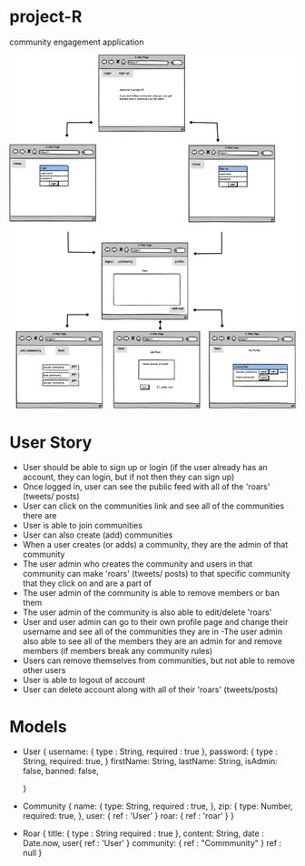 # project-R
community engagement application

![our wireframe](./images/wireframe1.png)

# User Story


- User should be able to sign up or login (if the user already has an account, they can login, but if not then they can sign up)
- Once logged in, user can see the public feed with all of the 'roars' (tweets/ posts)
- User can click on the communities link and see all of the communities there are 
- User is able to join communities 
- User can also create (add) communities
- When a user creates (or adds) a community, they are the admin of that community
- The user admin who creates the community and users in that community can make 'roars' (tweets/ posts) to that specific community that they click on and are a part of
- The user admin of the community is able to remove members or ban them
- The user admin of the community is also able to edit/delete 'roars'
- User and user admin can go to their own profile page and change their username and see all of the communities they are in
-The user admin also able to see all of the members they are an admin for and remove members (if members break any community rules)
- Users can remove themselves from communities, but not able to remove other users
- User is able to logout of account
- User can delete account along with all of their 'roars' (tweets/posts)

# Models 

- User {
		username: {
			type : String,
			required : true
		},
		password: {
			type : String,
			required: true,
		}
		firstName: String,
		lastName: String,
		isAdmin: false,
		banned: false,

	}
- Community {
		name: {
			type: String,
			required : true,
		},
		zip: {
			type: Number,
			required: true,
		},
		user: {
			ref : 'User'
		}
		roar: {
			ref : 'roar'
		}
	}
- Roar {
		title: {
			type : String
			required : true
		},
		content: String,
		date : Date.now,
		user{
			ref : 'User'
		}
		community: {
			ref : "Commmunity"
		}
		ref : null
	}
